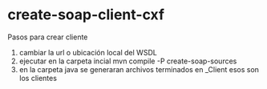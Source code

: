 # create-soap-client-cxf
Pasos para crear cliente 
1. cambiar la url o ubicación local del WSDL
2. ejecutar en la carpeta incial mvn compile -P create-soap-sources
3. en la carpeta java se generaran archivos terminados en _Client esos son los clientes
